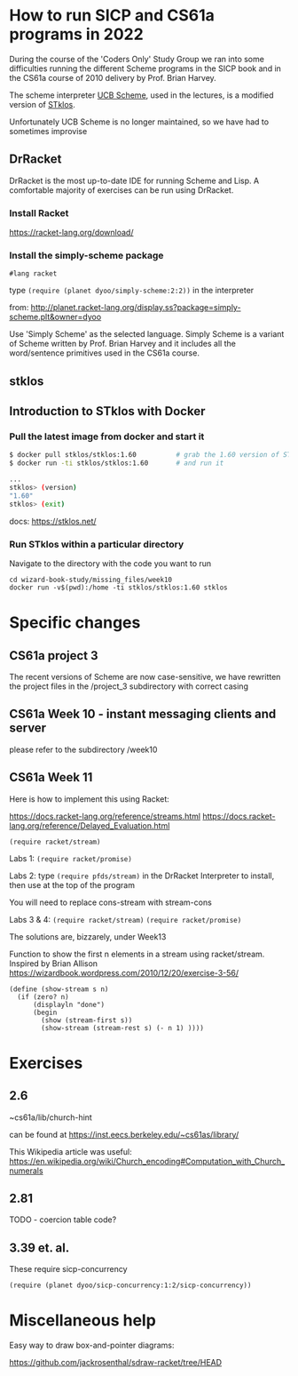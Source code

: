 # How to run SICP and CS61a programs in 2022

During the course of the 'Coders Only' Study Group we ran into some difficulties
running the different Scheme programs in the SICP book and in the CS61a course
of 2010 delivery by Prof. Brian Harvey.

The scheme interpreter [UCB Scheme](https://people.eecs.berkeley.edu/~bh/61a-pages/Scheme/), used in the lectures,
is a modified version of [STklos](https://www.stklos.net/).

Unfortunately UCB Scheme is no longer maintained, so we have had to sometimes improvise


## DrRacket

DrRacket is the most up-to-date IDE for running Scheme and Lisp. 
A comfortable majority of exercises can be run using DrRacket.

### Install Racket

https://racket-lang.org/download/

### Install the simply-scheme package
`#lang racket`

type `(require (planet dyoo/simply-scheme:2:2))` in the interpreter

from:
http://planet.racket-lang.org/display.ss?package=simply-scheme.plt&owner=dyoo

Use 'Simply Scheme' as the selected language. Simply Scheme is a variant of Scheme written
by Prof. Brian Harvey and it includes all the word/sentence primitives used in the
CS61a course.


## stklos

## Introduction to STklos with Docker

### Pull the latest image from docker and start it

``` bash
$ docker pull stklos/stklos:1.60          # grab the 1.60 version of STklos
$ docker run -ti stklos/stklos:1.60       # and run it

...
stklos> (version)
"1.60"
stklos> (exit)
```

docs: https://stklos.net/

### Run STklos within a particular directory

Navigate to the directory with the code you want to run

```
cd wizard-book-study/missing_files/week10
docker run -v$(pwd):/home -ti stklos/stklos:1.60 stklos
```


# Specific changes

## CS61a project 3
The recent versions of Scheme are now case-sensitive, we have rewritten the project files in
the /project_3 subdirectory with correct casing


## CS61a Week 10 - instant messaging clients and server

please refer to the subdirectory /week10

## CS61a Week 11

Here is how to implement this using Racket:

https://docs.racket-lang.org/reference/streams.html
https://docs.racket-lang.org/reference/Delayed_Evaluation.html

`(require racket/stream)`

Labs 1:
`(require racket/promise)`

Labs 2:
type
`(require pfds/stream)` in the DrRacket Interpreter to install, then use at the top of the program

You will need to replace cons-stream with stream-cons

Labs 3 & 4:
`(require racket/stream)`
`(require racket/promise)`

The solutions are, bizzarely, under Week13


Function to show the first n elements in a stream using racket/stream.
Inspired by Brian Allison
https://wizardbook.wordpress.com/2010/12/20/exercise-3-56/
```
(define (show-stream s n)
  (if (zero? n)
      (displayln "done")
      (begin
        (show (stream-first s))
        (show-stream (stream-rest s) (- n 1) ))))
```

# Exercises 

## 2.6

~cs61a/lib/church-hint

can be found at https://inst.eecs.berkeley.edu/~cs61as/library/

This Wikipedia article was useful:
https://en.wikipedia.org/wiki/Church_encoding#Computation_with_Church_numerals

## 2.81

TODO - coercion table code?

## 3.39 et. al.
These require sicp-concurrency


```
(require (planet dyoo/sicp-concurrency:1:2/sicp-concurrency))
```


# Miscellaneous help

Easy way to draw box-and-pointer diagrams:

https://github.com/jackrosenthal/sdraw-racket/tree/HEAD
